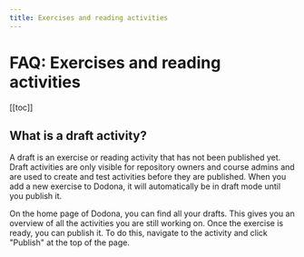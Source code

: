 ```yaml
---
title: Exercises and reading activities
---
```


# FAQ: Exercises and reading activities

[[toc]]

## What is a draft activity? <Badge type="tip" text="teacher" />
A draft is an exercise or reading activity that has not been published yet. Draft activities are only visible for repository owners and course admins and are used to create and test activities before they are published. When you add a new exercise to Dodona, it will automatically be in draft mode until you publish it.

On the home page of Dodona, you can find all your drafts. This gives you an overview of all the activities you are still working on. Once the exercise is ready, you can publish it. To do this, navigate to the activity and click "Publish" at the top of the page.
